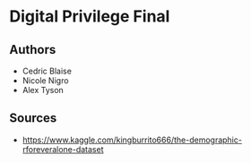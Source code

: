 # Digital Privilege Final

## Authors
* Cedric Blaise
* Nicole Nigro
* Alex Tyson

## Sources
* https://www.kaggle.com/kingburrito666/the-demographic-rforeveralone-dataset